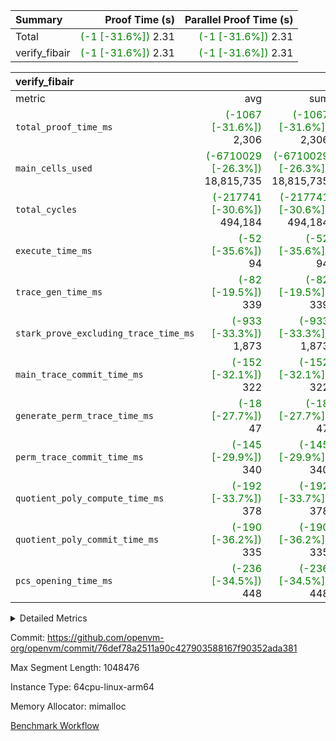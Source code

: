 | Summary | Proof Time (s) | Parallel Proof Time (s) |
|:---|---:|---:|
| Total | <span style='color: green'>(-1 [-31.6%])</span> 2.31 | <span style='color: green'>(-1 [-31.6%])</span> 2.31 |
| verify_fibair | <span style='color: green'>(-1 [-31.6%])</span> 2.31 | <span style='color: green'>(-1 [-31.6%])</span> 2.31 |


| verify_fibair |||||
|:---|---:|---:|---:|---:|
|metric|avg|sum|max|min|
| `total_proof_time_ms ` | <span style='color: green'>(-1067 [-31.6%])</span> 2,306 | <span style='color: green'>(-1067 [-31.6%])</span> 2,306 | <span style='color: green'>(-1067 [-31.6%])</span> 2,306 | <span style='color: green'>(-1067 [-31.6%])</span> 2,306 |
| `main_cells_used     ` | <span style='color: green'>(-6710029 [-26.3%])</span> 18,815,735 | <span style='color: green'>(-6710029 [-26.3%])</span> 18,815,735 | <span style='color: green'>(-6710029 [-26.3%])</span> 18,815,735 | <span style='color: green'>(-6710029 [-26.3%])</span> 18,815,735 |
| `total_cycles        ` | <span style='color: green'>(-217741 [-30.6%])</span> 494,184 | <span style='color: green'>(-217741 [-30.6%])</span> 494,184 | <span style='color: green'>(-217741 [-30.6%])</span> 494,184 | <span style='color: green'>(-217741 [-30.6%])</span> 494,184 |
| `execute_time_ms     ` | <span style='color: green'>(-52 [-35.6%])</span> 94 | <span style='color: green'>(-52 [-35.6%])</span> 94 | <span style='color: green'>(-52 [-35.6%])</span> 94 | <span style='color: green'>(-52 [-35.6%])</span> 94 |
| `trace_gen_time_ms   ` | <span style='color: green'>(-82 [-19.5%])</span> 339 | <span style='color: green'>(-82 [-19.5%])</span> 339 | <span style='color: green'>(-82 [-19.5%])</span> 339 | <span style='color: green'>(-82 [-19.5%])</span> 339 |
| `stark_prove_excluding_trace_time_ms` | <span style='color: green'>(-933 [-33.3%])</span> 1,873 | <span style='color: green'>(-933 [-33.3%])</span> 1,873 | <span style='color: green'>(-933 [-33.3%])</span> 1,873 | <span style='color: green'>(-933 [-33.3%])</span> 1,873 |
| `main_trace_commit_time_ms` | <span style='color: green'>(-152 [-32.1%])</span> 322 | <span style='color: green'>(-152 [-32.1%])</span> 322 | <span style='color: green'>(-152 [-32.1%])</span> 322 | <span style='color: green'>(-152 [-32.1%])</span> 322 |
| `generate_perm_trace_time_ms` | <span style='color: green'>(-18 [-27.7%])</span> 47 | <span style='color: green'>(-18 [-27.7%])</span> 47 | <span style='color: green'>(-18 [-27.7%])</span> 47 | <span style='color: green'>(-18 [-27.7%])</span> 47 |
| `perm_trace_commit_time_ms` | <span style='color: green'>(-145 [-29.9%])</span> 340 | <span style='color: green'>(-145 [-29.9%])</span> 340 | <span style='color: green'>(-145 [-29.9%])</span> 340 | <span style='color: green'>(-145 [-29.9%])</span> 340 |
| `quotient_poly_compute_time_ms` | <span style='color: green'>(-192 [-33.7%])</span> 378 | <span style='color: green'>(-192 [-33.7%])</span> 378 | <span style='color: green'>(-192 [-33.7%])</span> 378 | <span style='color: green'>(-192 [-33.7%])</span> 378 |
| `quotient_poly_commit_time_ms` | <span style='color: green'>(-190 [-36.2%])</span> 335 | <span style='color: green'>(-190 [-36.2%])</span> 335 | <span style='color: green'>(-190 [-36.2%])</span> 335 | <span style='color: green'>(-190 [-36.2%])</span> 335 |
| `pcs_opening_time_ms ` | <span style='color: green'>(-236 [-34.5%])</span> 448 | <span style='color: green'>(-236 [-34.5%])</span> 448 | <span style='color: green'>(-236 [-34.5%])</span> 448 | <span style='color: green'>(-236 [-34.5%])</span> 448 |



<details>
<summary>Detailed Metrics</summary>

|  | verify_program_compile_ms | total_cells | stark_prove_excluding_trace_time_ms | quotient_poly_compute_time_ms | quotient_poly_commit_time_ms | perm_trace_commit_time_ms | pcs_opening_time_ms | main_trace_commit_time_ms |
| --- | --- | --- | --- | --- | --- | --- | --- |
|  | 3 | 65,536 | 65 | 3 | 13 | 0 | 31 | 16 | 

| air_name | rows | quotient_deg | main_cols | interactions | constraints | cells |
| --- | --- | --- | --- | --- | --- | --- |
| AccessAdapterAir<2> |  | 4 |  | 5 | 12 |  | 
| AccessAdapterAir<4> |  | 4 |  | 5 | 12 |  | 
| AccessAdapterAir<8> |  | 4 |  | 5 | 12 |  | 
| FibonacciAir | 32,768 | 1 | 2 |  | 5 | 65,536 | 
| FriReducedOpeningAir |  | 4 |  | 35 | 59 |  | 
| NativePoseidon2Air<BabyBearParameters>, 1> |  | 4 |  | 176 | 590 |  | 
| PhantomAir |  | 4 |  | 3 | 4 |  | 
| ProgramAir |  | 1 |  | 1 | 4 |  | 
| VariableRangeCheckerAir |  | 1 |  | 1 | 4 |  | 
| VmAirWrapper<BranchNativeAdapterAir, BranchEqualCoreAir<1> |  | 2 |  | 11 | 23 |  | 
| VmAirWrapper<JalNativeAdapterAir, JalCoreAir> |  | 4 |  | 7 | 6 |  | 
| VmAirWrapper<NativeAdapterAir<2, 0>, PublicValuesCoreAir> |  | 4 |  | 11 | 22 |  | 
| VmAirWrapper<NativeAdapterAir<2, 1>, FieldArithmeticCoreAir> |  | 4 |  | 15 | 23 |  | 
| VmAirWrapper<NativeLoadStoreAdapterAir<1>, NativeLoadStoreCoreAir<1> |  | 4 |  | 15 | 20 |  | 
| VmAirWrapper<NativeLoadStoreAdapterAir<4>, NativeLoadStoreCoreAir<4> |  | 4 |  | 15 | 20 |  | 
| VmAirWrapper<NativeVectorizedAdapterAir<4>, FieldExtensionCoreAir> |  | 4 |  | 15 | 23 |  | 
| VmConnectorAir |  | 4 |  | 3 | 8 |  | 
| VolatileBoundaryAir |  | 4 |  | 4 | 16 |  | 

| group | trace_gen_time_ms | total_proof_time_ms | total_cycles | total_cells | stark_prove_excluding_trace_time_ms | quotient_poly_compute_time_ms | quotient_poly_commit_time_ms | perm_trace_commit_time_ms | pcs_opening_time_ms | main_trace_commit_time_ms | main_cells_used | generate_perm_trace_time_ms | execute_time_ms |
| --- | --- | --- | --- | --- | --- | --- | --- | --- | --- | --- | --- | --- | --- |
| verify_fibair | 339 | 2,306 | 494,184 | 50,178,200 | 1,873 | 378 | 335 | 340 | 448 | 322 | 18,815,735 | 47 | 94 | 

| group | air_name | rows | prep_cols | perm_cols | main_cols | cells |
| --- | --- | --- | --- | --- | --- | --- |
| verify_fibair | AccessAdapterAir<2> | 65,536 |  | 16 | 11 | 1,769,472 | 
| verify_fibair | AccessAdapterAir<4> | 32,768 |  | 16 | 13 | 950,272 | 
| verify_fibair | AccessAdapterAir<8> | 128 |  | 16 | 17 | 4,224 | 
| verify_fibair | FriReducedOpeningAir | 512 |  | 76 | 64 | 71,680 | 
| verify_fibair | NativePoseidon2Air<BabyBearParameters>, 1> | 16,384 |  | 356 | 399 | 12,369,920 | 
| verify_fibair | PhantomAir | 16,384 |  | 8 | 6 | 229,376 | 
| verify_fibair | ProgramAir | 8,192 |  | 8 | 10 | 147,456 | 
| verify_fibair | VariableRangeCheckerAir | 262,144 | 2 | 8 | 1 | 2,359,296 | 
| verify_fibair | VmAirWrapper<BranchNativeAdapterAir, BranchEqualCoreAir<1> | 131,072 |  | 28 | 23 | 6,684,672 | 
| verify_fibair | VmAirWrapper<JalNativeAdapterAir, JalCoreAir> | 16,384 |  | 12 | 10 | 360,448 | 
| verify_fibair | VmAirWrapper<NativeAdapterAir<2, 1>, FieldArithmeticCoreAir> | 262,144 |  | 20 | 30 | 13,107,200 | 
| verify_fibair | VmAirWrapper<NativeLoadStoreAdapterAir<1>, NativeLoadStoreCoreAir<1> | 131,072 |  | 36 | 25 | 7,995,392 | 
| verify_fibair | VmAirWrapper<NativeLoadStoreAdapterAir<4>, NativeLoadStoreCoreAir<4> | 16,384 |  | 36 | 34 | 1,146,880 | 
| verify_fibair | VmAirWrapper<NativeVectorizedAdapterAir<4>, FieldExtensionCoreAir> | 8,192 |  | 20 | 40 | 491,520 | 
| verify_fibair | VmConnectorAir | 2 | 1 | 8 | 4 | 24 | 
| verify_fibair | VolatileBoundaryAir | 131,072 |  | 8 | 11 | 2,490,368 | 

</details>


Commit: https://github.com/openvm-org/openvm/commit/76def78a2511a90c427903588167f90352ada381

Max Segment Length: 1048476

Instance Type: 64cpu-linux-arm64

Memory Allocator: mimalloc

[Benchmark Workflow](https://github.com/openvm-org/openvm/actions/runs/12841349532)
